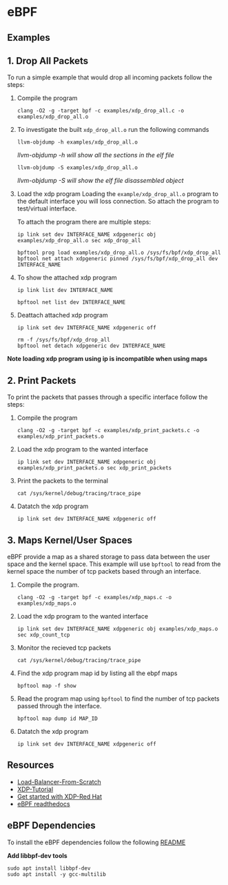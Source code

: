 # eBPF
## Examples
## 1. Drop All Packets
To run a simple example that would drop all incoming packets follow the steps:
1. Compile the program
    ```
    clang -O2 -g -target bpf -c examples/xdp_drop_all.c -o examples/xdp_drop_all.o 
    ```
2. To investigate the built `xdp_drop_all.o` run the following commands
    ```
    llvm-objdump -h examples/xdp_drop_all.o
    ```
    *llvm-objdump -h will show all the sections in the elf file*

    ```
    llvm-objdump -S examples/xdp_drop_all.o
    ```
    *llvm-objdump -S will show the elf file disassembled object*

3. Load the xdp program
    Loading the `example/xdp_drop_all.o` program to the default interface you will loss connection. So attach the program to test/virtual interface.

    To attach the program there are multiple steps:
    ```
    ip link set dev INTERFACE_NAME xdpgeneric obj examples/xdp_drop_all.o sec xdp_drop_all
    ```

    ```
    bpftool prog load examples/xdp_drop_all.o /sys/fs/bpf/xdp_drop_all
    bpftool net attach xdpgeneric pinned /sys/fs/bpf/xdp_drop_all dev INTERFACE_NAME
    ```

4. To show the attached xdp program
    ```
    ip link list dev INTERFACE_NAME
    ```

    ```
    bpftool net list dev INTERFACE_NAME
    ```

5. Deattach attached xdp program
    ```
    ip link set dev INTERFACE_NAME xdpgeneric off
    ```

    ```
    rm -f /sys/fs/bpf/xdp_drop_all
    bpftool net detach xdpgeneric dev INTERFACE_NAME
    ```
**Note loading xdp program using ip is incompatible when using maps**
## 2. Print Packets
To print the packets that passes through a specific interface follow the steps:
1. Compile the program
    ```
    clang -O2 -g -target bpf -c examples/xdp_print_packets.c -o examples/xdp_print_packets.o 
    ```
2. Load the xdp program to the wanted interface
    ```
    ip link set dev INTERFACE_NAME xdpgeneric obj examples/xdp_print_packets.o sec xdp_print_packets
    ```
3. Print the packets to the terminal
    ```
    cat /sys/kernel/debug/tracing/trace_pipe
    ```
4. Datatch the xdp program
    ```
    ip link set dev INTERFACE_NAME xdpgeneric off
    ```
## 3. Maps Kernel/User Spaces
eBPF provide a map as a shared storage to pass data between the user space and the kernel space. This example will use `bpftool` to read from the kernel space the number of tcp packets based through an interface.
1. Compile the program.
    ```
    clang -O2 -g -target bpf -c examples/xdp_maps.c -o examples/xdp_maps.o 
    ```
2. Load the xdp program to the wanted interface
    ```
    ip link set dev INTERFACE_NAME xdpgeneric obj examples/xdp_maps.o sec xdp_count_tcp
    ```
3. Monitor the recieved tcp packets
    ```
    cat /sys/kernel/debug/tracing/trace_pipe
    ```
4. Find the xdp program map id by listing all the ebpf maps
    ```
    bpftool map -f show
    ```
5. Read the program map using `bpftool` to find the number of tcp packets passed through the interface.
    ```
    bpftool map dump id MAP_ID
    ```
6. Datatch the xdp program
    ```
    ip link set dev INTERFACE_NAME xdpgeneric off
    ```
## Resources
* [Load-Balancer-From-Scratch](https://github.com/lizrice/lb-from-scratch)
* [XDP-Tutorial](https://github.com/xdp-project/xdp-tutorial)
* [Get started with XDP-Red Hat](https://developers.redhat.com/blog/2021/04/01/get-started-with-xdp)
* [eBPF readthedocs](https://prototype-kernel.readthedocs.io/en/latest/bpf/index.html)


## eBPF Dependencies
To install the eBPF dependencies follow the following [README](https://github.com/xdp-project/xdp-tutorial/blob/master/setup_dependencies.org)

**Add libbpf-dev tools**
```
sudo apt install libbpf-dev
sudo apt install -y gcc-multilib
```
